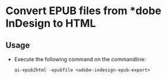 # Convert EPUB files from *dobe InDesign to HTML

## Usage

- Execute the following command on the commandline:
  ```
  ai-epub2html -epubfile <adobe-indesign-epub-export>
  ```
